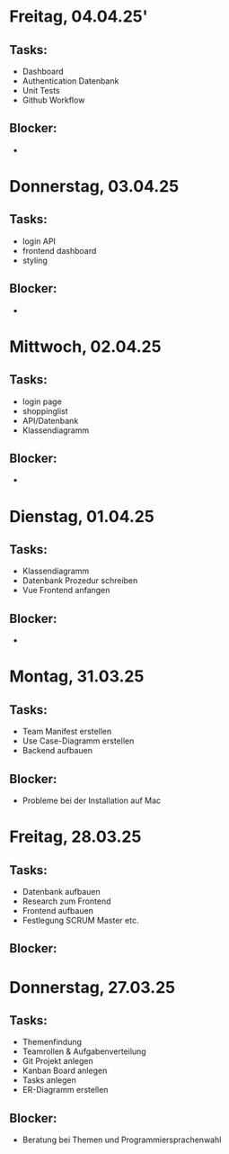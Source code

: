 # Freitag, 04.04.25'

## Tasks:
- Dashboard
- Authentication Datenbank
- Unit Tests
- Github Workflow

## Blocker:
- 

# Donnerstag, 03.04.25

## Tasks:
- login API
- frontend dashboard
- styling

## Blocker:
-

# Mittwoch, 02.04.25

## Tasks:
- login page
- shoppinglist
- API/Datenbank
- Klassendiagramm

## Blocker:
-

# Dienstag, 01.04.25

## Tasks:
- Klassendiagramm
- Datenbank Prozedur schreiben
- Vue Frontend anfangen
  
## Blocker:
-

# Montag, 31.03.25

## Tasks:
- Team Manifest erstellen
- Use Case-Diagramm erstellen
- Backend aufbauen

## Blocker:
- Probleme bei der Installation auf Mac

# Freitag, 28.03.25

## Tasks:
- Datenbank aufbauen
- Research zum Frontend
- Frontend aufbauen
- Festlegung SCRUM Master etc.

## Blocker:

# Donnerstag, 27.03.25

## Tasks:
- Themenfindung
- Teamrollen & Aufgabenverteilung
- Git Projekt anlegen
- Kanban Board anlegen
- Tasks anlegen
- ER-Diagramm erstellen

## Blocker:
- Beratung bei Themen und Programmiersprachenwahl
